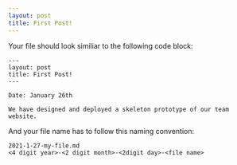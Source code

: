 ```yaml
---
layout: post
title: First Post!
---
```


Your file should look similiar to the following code block:
```
---
layout: post
title: First Post!
---

Date: January 26th

We have designed and deployed a skeleton prototype of our team website.
```
And your file name has to follow this naming convention:
```
2021-1-27-my-file.md
<4 digit year>-<2 digit month>-<2digit day>-<file name>
```
